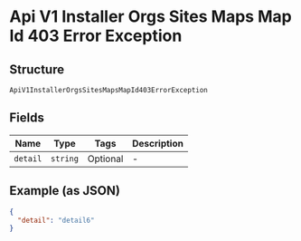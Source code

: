 
# Api V1 Installer Orgs Sites Maps Map Id 403 Error Exception

## Structure

`ApiV1InstallerOrgsSitesMapsMapId403ErrorException`

## Fields

| Name | Type | Tags | Description |
|  --- | --- | --- | --- |
| `detail` | `string` | Optional | - |

## Example (as JSON)

```json
{
  "detail": "detail6"
}
```

